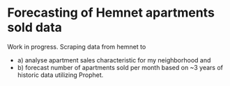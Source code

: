 # Forecasting of Hemnet apartments sold data

Work in progress. Scraping data from hemnet to 
- a) analyse apartment sales characteristic for my neighborhood and 
- b) forecast number of apartments sold per month based on ~3 years of historic data utilizing Prophet.
